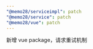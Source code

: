 ```yaml
---
"@memo28/serviceimpl": patch
"@memo28/service": patch
"@memo28/vue": patch
---
```


新增 vue package，请求重试机制
